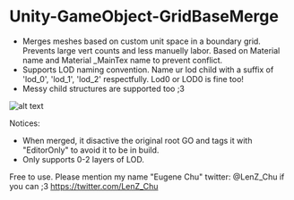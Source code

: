 # Unity-GameObject-GridBaseMerge
 - Merges meshes based on custom unit space in a boundary grid. Prevents large vert counts and less manuelly labor.
Based on Material name and Material _MainTex name to prevent conflict.
 - Supports LOD naming convention. Name ur lod child with a suffix of 'lod_0', 'lod_1', 'lod_2' respectfully. Lod0 or LOD0 is fine too!
 - Messy child structures are supported too ;3

![alt text](https://pbs.twimg.com/media/DRSO4rVVoAAVa_a.jpg:large)

  Notices:
  - When merged, it disactive the original root GO and tags it with "EditorOnly" to avoid it to be in build.
  - Only supports 0-2 layers of LOD.

Free to use. Please mention my name "Eugene Chu" twitter: @LenZ_Chu if you can ;3 https://twitter.com/LenZ_Chu
